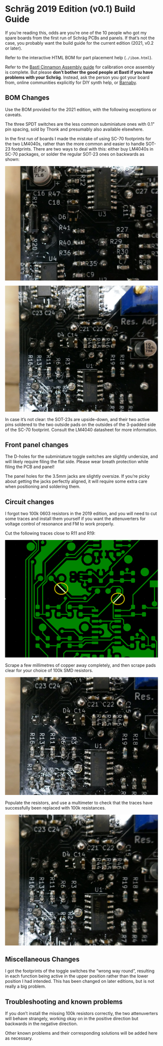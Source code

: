 # Schräg 2019 Edition (v0.1) Build Guide

If you’re reading this, odds are you’re one of the 10 people who got my spare boards from the first run of Schräg PCBs and panels. If that’s not the case, you probably want the build guide for the current edition (2021, v0.2 or later).

Refer to the interactive HTML BOM for part placement help (`./ibom.html`).

Refer to the [Bastl Cinnamon Assembly guide](https://bastl-instruments.com/content/files/cinnamon-1.2-assembly-guide.pdf) for calibration once assembly is complete. But please **don’t bother the good people at Bastl if you have problems with your Schräg**. Instead, ask the person you got your board from, online communities explicitly for DIY synth help, or [Barnaby](https://waterpigs.co.uk).

## BOM Changes

Use the BOM provided for the 2021 edition, with the following exceptions or caveats.

The three SPDT switches are the less common subminiature ones with 0.1" pin spacing, sold by Thonk and presumably also available elsewhere.

In the first run of boards I made the mistake of using SC-70 footprints for the two LM4040s, rather than the more common and easier to handle SOT-23 footprints. There are two ways to deal with this: either buy LM4040s in SC-70 packages, or solder the regular SOT-23 ones on backwards as shown:

![](/img/schraeg-2019-v0.2-d6-sot-23.jpeg)

![](/img/schraeg-2019-v0.2-d4-sot-23.jpeg)

In case it’s not clear: the SOT-23s are upside-down, and their two active pins soldered to the two outside pads on the outsides of the 3-padded side of the SC-70 footprint. Consult the LM4040 datasheet for more information.

## Front panel changes

The D-holes for the subminiature toggle switches are slightly undersize, and will likely require filing the flat side. Please wear breath protection while filing the PCB and panel!

The panel holes for the 3.5mm jacks are slightly oversize. If you’re picky about getting the jacks perfectly aligned, it will require some extra care when positioning and soldering them.

## Circuit changes

I forgot two 100k 0603 resistors in the 2019 edition, and you will need to cut some traces and install them yourself if you want the attenuverters for voltage control of resonance and FM to work properly.

Cut the following traces close to R11 and R19:

![](/img/schraeg-2019-v0.2-missing-resistor-locations.png)

Scrape a few millimetres of copper away completely, and then scrape pads clear for your choice of 100k SMD resistors.

![](/img/schraeg-2019-v0.2-missing-resistors-unpopulated.jpeg)

Populate the resistors, and use a multimeter to check that the traces have successfully been replaced with 100k resistances.

![](/img/schraeg-2019-v0.2-missing-resistors-populated.jpeg)

## Miscellaneous Changes

I got the footprints of the toggle switches the “wrong way round”, resulting in each function being active in the upper position rather than the lower position I had intended. This has been changed on later editions, but is not really a big problem.

## Troubleshooting and known problems

If you don’t install the missing 100k resistors correctly, the two attenuverters will behave strangely, working okay on in the positive direction but backwards in the negative direction.

Other known problems and their corresponding solutions will be added here as necessary.